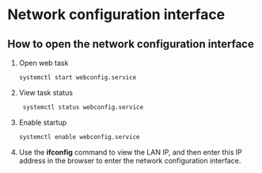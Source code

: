 # Network configuration interface

## How to open the network configuration interface
1. Open web task

   ```sh
   systemctl start webconfig.service 
   ```

2. View task status

   ```sh
    systemctl status webconfig.service 
   ```

3. Enable startup

   ```sh
   systemctl enable webconfig.service 
   ```

4. Use the **ifconfig** command to view the LAN IP, and then enter this IP address in the browser to enter the network configuration interface.